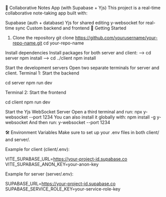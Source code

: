 📝 Collaborative Notes App (with Supabase + Yjs)
This project is a real-time collaborative note-taking app built with:

Supabase (auth + database)
Yjs for shared editing
y-websocket for real-time sync
Custom backend and frontend
🚀 Getting Started
1. Clone the repository
git clone https://github.com/yourusername/your-repo-name.git cd your-repo-name

Install dependencies Install packages for both server and client: --> cd server npm install
--> cd ../client npm install

Start the development servers Open two separate terminals for server and client.
Terminal 1: Start the backend

cd server npm run dev

Terminal 2: Start the frontend

cd client npm run dev

Start the Yjs WebSocket Server Open a third terminal and run:
npx y-websocket --port 1234 You can also install it globally with: npm install -g y-websocket And then run: y-websocket --port 1234

🛠 Environment Variables Make sure to set up your .env files in both client/ and server/.

Example for client (client/.env):

VITE_SUPABASE_URL=https://your-project-id.supabase.co 
VITE_SUPABASE_ANON_KEY=your-anon-key

Example for server (server/.env):

SUPABASE_URL=https://your-project-id.supabase.co 
SUPABASE_SERVICE_ROLE_KEY=your-service-role-key